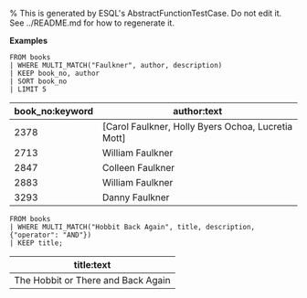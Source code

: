 % This is generated by ESQL's AbstractFunctionTestCase. Do not edit it. See ../README.md for how to regenerate it.

**Examples**

```esql
FROM books
| WHERE MULTI_MATCH("Faulkner", author, description)
| KEEP book_no, author
| SORT book_no
| LIMIT 5
```

| book_no:keyword | author:text |
| --- | --- |
| 2378 | [Carol Faulkner, Holly Byers Ochoa, Lucretia Mott] |
| 2713 | William Faulkner |
| 2847 | Colleen Faulkner |
| 2883 | William Faulkner |
| 3293 | Danny Faulkner |

```esql
FROM books
| WHERE MULTI_MATCH("Hobbit Back Again", title, description, {"operator": "AND"})
| KEEP title;
```

| title:text |
| --- |
| The Hobbit or There and Back Again |


